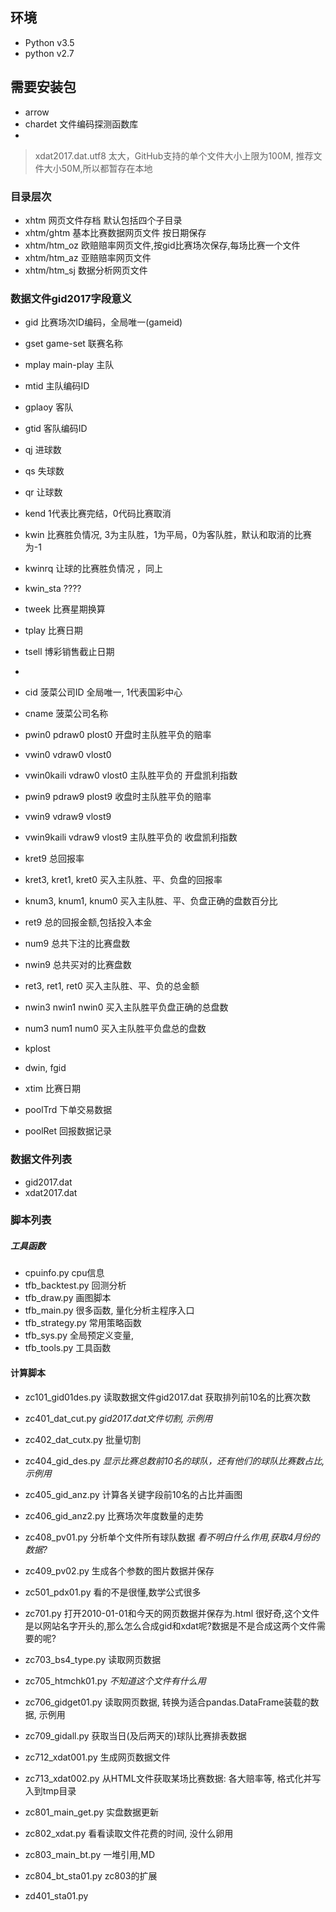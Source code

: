 ## 环境
* Python v3.5
* python v2.7
## 需要安装包
* arrow
* chardet 文件编码探测函数库
*


>xdat2017.dat.utf8 太大，GitHub支持的单个文件大小上限为100M,
>推荐文件大小50M,所以都暂存在本地

### 目录层次
* xhtm 网页文件存档 默认包括四个子目录
* xhtm/ghtm 基本比赛数据网页文件 按日期保存
* xhtm/htm_oz  欧赔赔率网页文件,按gid比赛场次保存,每场比赛一个文件
* xhtm/htm_az  亚赔赔率网页文件
* xhtm/htm_sj  数据分析网页文件

### 数据文件gid2017字段意义
* gid 比赛场次ID编码，全局唯一(gameid)
* gset  game-set 联赛名称
* mplay main-play 主队
* mtid 主队编码ID
* gplaoy 客队
* gtid  客队编码ID
* qj 进球数
* qs 失球数
* qr 让球数
* kend  1代表比赛完结，0代码比赛取消
* kwin  比赛胜负情况, 3为主队胜，1为平局，0为客队胜，默认和取消的比赛为-1
* kwinrq 让球的比赛胜负情况 ，同上
* kwin_sta  ????
* tweek  比赛星期换算
* tplay 比赛日期
* tsell 博彩销售截止日期
*
* cid 菠菜公司ID  全局唯一, 1代表国彩中心
* cname 菠菜公司名称
* pwin0 pdraw0 plost0  开盘时主队胜平负的赔率
* vwin0 vdraw0 vlost0
* vwin0kaili vdraw0 vlost0  主队胜平负的 开盘凯利指数
* pwin9 pdraw9 plost9  收盘时主队胜平负的赔率
* vwin9 vdraw9 vlost9
* vwin9kaili vdraw9 vlost9  主队胜平负的 收盘凯利指数
* kret9 总回报率
* kret3, kret1, kret0 买入主队胜、平、负盘的回报率
* knum3, knum1, knum0 买入主队胜、平、负盘正确的盘数百分比
* ret9 总的回报金额,包括投入本金
* num9 总共下注的比赛盘数
* nwin9 总共买对的比赛盘数
* ret3, ret1, ret0 买入主队胜、平、负的总金额
* nwin3 nwin1 nwin0 买入主队胜平负盘正确的总盘数
* num3 num1 num0 买入主队胜平负盘总的盘数
* kplost
* dwin, fgid
* xtim 比赛日期


* poolTrd       下单交易数据
* poolRet       回报数据记录




### 数据文件列表
* gid2017.dat
* xdat2017.dat


### 脚本列表
##### 工具函数
* cpuinfo.py            cpu信息
* tfb_backtest.py       回测分析
* tfb_draw.py           画图脚本
* tfb_main.py           很多函数, 量化分析主程序入口
* tfb_strategy.py       常用策略函数
* tfb_sys.py            全局预定义变量,
* tfb_tools.py          工具函数

#### 计算脚本
* zc101_gid01des.py     读取数据文件gid2017.dat  获取排列前10名的比赛次数
* zc401_dat_cut.py      *gid2017.dat文件切割, 示例用*
* zc402_dat_cutx.py     批量切割
* zc404_gid_des.py      *显示比赛总数前10名的球队，还有他们的球队比赛数占比, 示例用*
* zc405_gid_anz.py      计算各关键字段前10名的占比并画图
* zc406_gid_anz2.py     比赛场次年度数量的走势
* zc408_pv01.py         分析单个文件所有球队数据 *看不明白什么作用,获取4月份的数据?*
* zc409_pv02.py         生成各个参数的图片数据并保存
* zc501_pdx01.py        看的不是很懂,数学公式很多

* zc701.py              打开2010-01-01和今天的网页数据并保存为.html 很好奇,这个文件是以网站名字开头的,那么怎么合成gid和xdat呢?数据是不是合成这两个文件需要的呢?
* zc703_bs4_type.py     读取网页数据
* zc705_htmchk01.py     *不知道这个文件有什么用*
* zc706_gidget01.py     读取网页数据, 转换为适合pandas.DataFrame装载的数据, 示例用
* zc709_gidall.py       获取当日(及后两天的)球队比赛排表数据
* zc712_xdat001.py      生成网页数据文件
* zc713_xdat002.py      从HTML文件获取某场比赛数据: 各大赔率等, 格式化并写入到tmp目录
* zc801_main_get.py     实盘数据更新
* zc802_xdat.py         看看读取文件花费的时间, 没什么卵用
* zc803_main_bt.py      一堆引用,MD
* zc804_bt_sta01.py     zc803的扩展
* zd401_sta01.py